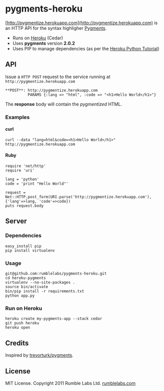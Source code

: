 # pygments-heroku

[http://pygmentize.herokuapp.com](http://pygmentize.herokuapp.com) is an HTTP API for the syntax highligher [Pygments](http://pygments.org/).

* Runs on [Heroku](http://heroku.com) (Cedar)
* Uses **pygments** version **2.0.2**
* Uses PIP to manage dependencies (as per the [Heroku Python Tutorial](http://devcenter.heroku.com/articles/python))

## API

Issue a `HTTP POST` request to the service running at `http://pygmentize.herokuapp.com`

    **POST**: http://pygmentize.herokuapp.com
              PARAMS {:lang => "html", :code => "<h1>Hello World</h1>"}

The **response** body will contain the *pygmentized* HTML. 

### Examples

#### curl

    curl --data "lang=html&code=<h1>Hello World</h1>" http://pygmentize.herokuapp.com

#### Ruby

    require 'net/http'
    require 'uri'

    lang = 'python'
    code = 'print "Hello World"'

    request = Net::HTTP.post_form(URI.parse('http://pygmentize.herokuapp.com'), {'lang'=>lang, 'code'=>code})
    puts request.body

## Server

### Dependencies

    easy_install pip
    pip install virtualenv

### Usage

    git@github.com:rumblelabs/pygments-heroku.git
    cd heroku-pygments
    virtualenv --no-site-packages .
    source bin/activate
    bin/pip install -r requirements.txt
    python app.py

### Run on Heroku

    heroku create my-pygments-app --stack cedar
    git push heroku
    heroku open

## Credits

Inspired by [trevorturk/pygments](http://github.com/trevorturk/pygments).

## License

MIT License. Copyright 2011 Rumble Labs Ltd. [rumblelabs.com](http://rumblelabs.com)
